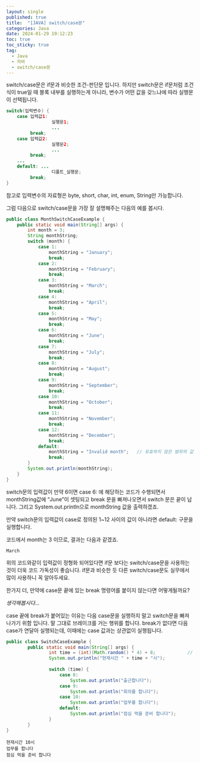 ```yaml
---
layout: single
published: true
title:  "[JAVA] switch/case문"
categories: Java
date: 2024-01-29 19:12:23
toc: true
toc_sticky: true
tag:   
  - Java
  - 자바
  - switch/case문
---
```


switch/case문은 if문과 비슷한 조건-판단문 입니다. 하지만 switch문은 if문처럼 조건식이 true일 때 블록 내부를 실행하는게 아니라, 변수가 어떤 값을 갖느냐에 따라 실행문이 선택됩니다. 

```java
switch(입력변수) {
    case 입력값1: 
				 실행문1; 
				 ...
         break;
    case 입력값2: 
				 실행문2; 
				 ...
         break;
    ...
    default: ...
				 디폴트_실행문;
         break;
}
```

참고로 입력변수의 자료형은 byte, short, char, int, enum, String만 가능합니다. 

그럼 다음으로 switch/case문을 가장 잘 설명해주는 다음의 예를 봅시다. 

```java
public class MonthSwitchCaseExample {
    public static void main(String[] args) {
        int month = 3;
        String monthString;
        switch (month) {
            case 1:
                monthString = "January";
                break;
            case 2:
                monthString = "February";
                break;
            case 3:
                monthString = "March";
                break;
            case 4:
                monthString = "April";
                break;
            case 5:
                monthString = "May";
                break;
            case 6:
                monthString = "June";
                break;
            case 7:
                monthString = "July";
                break;
            case 8:
                monthString = "August";
                break;
            case 9:
                monthString = "September";
                break;
            case 10:
                monthString = "October";
                break;
            case 11:
                monthString = "November";
                break;
            case 12:
                monthString = "December";
                break;
            default:
                monthString = "Invalid month";   // 유효하지 않은 범위의 값을 입력받았을 때 예외처리
                break;
        }
        System.out.println(monthString);
    }
}
```

switch문의 입력값이 만약 6이면 case 6: 에 해당하는 코드가 수행되면서 monthString값에 “June”이 셋팅되고 break 문을 빠져나오면서 switch 문은 끝이 납니다. 그리고 System.out.println으로 monthString 값을 출력하겠죠. 

만약 switch문의 입력값이 case로 정의된 1~12 사이의 값이 아니라면 default: 구문을 실행합니다. 

코드에서 month는 3 이므로, 결과는 다음과 같겠죠.

```ebnf
March
```

위의 코드와같이 입력값이 정형화 되어있다면 if문 보다는 switch/case문을 사용하는것이 더욱 코드 가독성이 좋습니다. if문과 비슷한 듯 다른 switch/case문도 실무에서 많이 사용하니 꼭 알아두세요.

한가지 더, 만약에 case문 끝에 있는 break 명령어를 붙이지 않는다면 어떻게될까요? 

*생각해봅시다…*

case 끝에 break가 붙어있는 이유는 다음 case문을 실행하지 말고 switch문을 빠져나가기 위함 입니다. 말 그대로 브레이크를 거는 행위를 합니다. break가 없다면 다음 case가 연달아 실행되는데, 이때에는 case 값과는 상관없이 실행됩니다. 

```java
public class SwitchCaseExample {
		public static void main(String[] args) {
				int time = (int)(Math.random() * 4) + 8;            // 8~11 사이 정수 뽑기
				System.out.println("현재시간 " + time + "시");
		
				switch (time) {
					case 8:
						System.out.println("출근합니다");
					case 9:
						System.out.println("회의를 합니다");
					case 10:
						System.out.println("업무를 합니다");
					default:
						System.out.println("점심 먹을 준비 합니다");
				}
		}
}
```

```ebnf
현재시간 10시
업무를 합니다
점심 먹을 준비 합니다
```